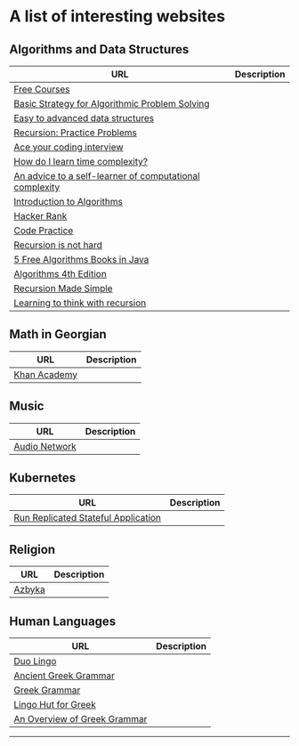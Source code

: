 # A list of interesting websites

## Algorithms and Data Structures 
URL | Description
-- | --
[Free Courses](https://courses.edx.org/courses/course-v1:PennX+SD3x+3T2019/courseware/ef701e0fcd8d4ac588fdbcd7e4e4202b/05d210732ec144ec83a8d92d1e276111/?child=first) | 
[Basic Strategy for Algorithmic Problem Solving](https://www.cs.jhu.edu/~jorgev/cs106/ProblemSolving.html) |
[Easy to advanced data structures](https://www.udemy.com/course/introduction-to-data-structures/learn/lecture/7259290##announcements) | 
[Recursion: Practice Problems](https://medium.com/@codingfreak/recursion-practice-problems-d8c6b4fbb04e) |
[Ace your coding interview](https://www.techiedelight.com/find-shortest-path-in-maze/) |
[How do I learn time complexity?](https://www.quora.com/How-do-I-learn-time-complexity-and-space-complexity-in-data-structure-from-scratch) |
[An advice to a self-learner of computational complexity](https://cs.stackexchange.com/questions/61170/an-advice-to-a-self-learner-of-computational-complexity) | 
[Introduction to Algorithms](http://staff.ustc.edu.cn/~csli/graduate/algorithms/book6/toc.htm) |
[Hacker Rank](https://www.hackerrank.com/challenges/30-recursion/problem) |
[Code Practice](https://codingbat.com/python) | 
[Recursion is not hard](https://www.freecodecamp.org/news/recursion-is-not-hard-858a48830d83/) |
[5 Free Algorithms Books in Java](https://javarevisited.blogspot.com/2016/05/5-free-data-structure-and-algorithm-books-in-java.html##axzz4uXETWjmV) |
[Algorithms 4th Edition](https://algs4.cs.princeton.edu/home/) | 
[Recursion Made Simple](https://medium.com/code-zen/recursion-demystified-24867f045c62) | 
[Learning to think with recursion](https://medium.com/@daniel.oliver.king/getting-started-with-recursion-f89f57c5b60e) | 


## Math in Georgian 
URL | Description
-- | --
[Khan Academy](https://ka.khanacademy.org/math) |

## Music 
URL | Description
-- | --
[Audio Network](https://www.audionetwork.com/browse/m/track/sleeping-giant_19326?category=23219) |

## Kubernetes
URL | Description
--- | ---
[Run Replicated Stateful Application](https://kubernetes.io/docs/tasks/run-application/run-replicated-stateful-application/) |


## Religion 
URL | Description
-- | --
[Azbyka](http://azbyka.ru/) |


## Human Languages 
URL | Description
--- | ---
[Duo Lingo](https://www.duolingo.com/learn) |
[Ancient Greek Grammar](https://en.wiktionary.org/wiki/Appendix:Ancient_Greek_grammar_tables##Examples_ending_with_-%CE%B1%CF%82_or_-%CE%B7%CF%82) |
[Greek Grammar](https://www.greekgrammar.eu/) |
[Lingo Hut for Greek](https://www.lingohut.com/ka/v571245/%E1%83%91%E1%83%94%E1%83%A0%E1%83%AB%E1%83%9C%E1%83%A3%E1%83%9A%E1%83%98%E1%83%A1-%E1%83%92%E1%83%90%E1%83%99%E1%83%95%E1%83%94%E1%83%97%E1%83%98%E1%83%9A%E1%83%94%E1%83%91%E1%83%98-%E1%83%A0%E1%83%98%E1%83%AA%E1%83%AE%E1%83%95%E1%83%94%E1%83%91%E1%83%98-1-%E1%83%93%E1%83%90%E1%83%9C-10-%E1%83%9B%E1%83%93%E1%83%94) |
[An Overview of Greek Grammar](https://www.foundalis.com/lan/grkgram.htm##PartsOfSpeech) | 


---

